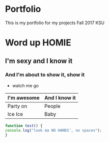 # Portfolio

This is my portfolio for my projects Fall 2017 KSU

# Word up HOMIE

## I'm sexy and I know it

### And I'm about to show it, show it

* watch me go

I'm awesome | And I know it
------------ | -------------
Party on  | People
Ice Ice | Baby


```javascript
function test() {
console.log("look ma NO HANDS’, no spaces");
}
```
